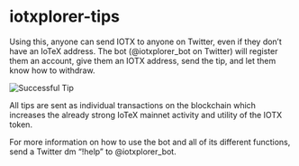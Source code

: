 # iotxplorer-tips

Using this, anyone can send IOTX to anyone on Twitter, even if they don’t have an IoTeX address. The bot (@iotxplorer_bot on Twitter) will register them an account, give them an IOTX address, send the tip, and let them know how to withdraw.

![Successful Tip](https://miro.medium.com/max/744/1*-FpUWfb-V-xzMqGrEbqBQw.png)

All tips are sent as individual transactions on the blockchain which increases the already strong IoTeX mainnet activity and utility of the IOTX token.

For more information on how to use the bot and all of its different functions, send a Twitter dm “!help” to @iotxplorer_bot.
